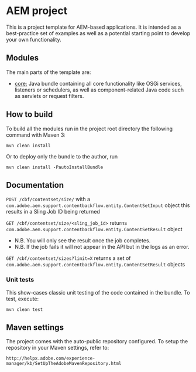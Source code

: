 # AEM project

This is a project template for AEM-based applications. It is intended as a best-practice set of examples as well as a potential starting point to develop your own functionality.

## Modules

The main parts of the template are:

* [core:](core/README.md) Java bundle containing all core functionality like OSGi services, listeners or schedulers, as well as component-related Java code such as servlets or request filters.

## How to build

To build all the modules run in the project root directory the following command with Maven 3:

    mvn clean install

Or to deploy only the bundle to the author, run

    mvn clean install -PautoInstallBundle

## Documentation

`POST /cbf/contentset/size/` with a `com.adobe.aem.support.contentbackflow.entity.ContentSetInput` object this results in a Sling Job ID being returned

`GET /cbf/contentset/size/<sling_job_id>` returns `com.adobe.aem.support.contentbackflow.entity.ContentSetResult` object
- N.B. You will only see the result once the job completes. 
- N.B. If the job fails it will not appear in the API but in the logs as an error.

`GET /cbf/contentset/sizes?limit=X` returns a set of `com.adobe.aem.support.contentbackflow.entity.ContentSetResult` objects

### Unit tests

This show-cases classic unit testing of the code contained in the bundle. To
test, execute:

    mvn clean test

## Maven settings

The project comes with the auto-public repository configured. To setup the repository in your Maven settings, refer to:

    http://helpx.adobe.com/experience-manager/kb/SetUpTheAdobeMavenRepository.html
